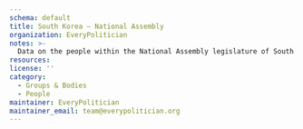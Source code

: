 ```yaml
---
schema: default
title: South Korea — National Assembly
organization: EveryPolitician
notes: >-
  Data on the people within the National Assembly legislature of South Korea.
resources:
license: ''
category:
  - Groups & Bodies
  - People
maintainer: EveryPolitician
maintainer_email: team@everypolitician.org
---
```

